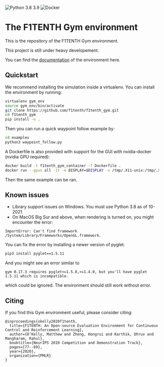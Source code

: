 ![Python 3.8 3.9](https://github.com/f1tenth/f1tenth_gym/actions/workflows/ci.yml/badge.svg)
![Docker](https://github.com/f1tenth/f1tenth_gym/actions/workflows/docker.yml/badge.svg)

# The F1TENTH Gym environment

This is the repository of the F1TENTH Gym environment.

This project is still under heavy developement.

You can find the [documentation](https://f1tenth-gym.readthedocs.io/en/latest/) of the environment here.

## Quickstart

We recommend installing the simulation inside a virtualenv. You can install the environment by running:

```bash
virtualenv gym_env
source gym_env/bin/activate
git clone https://github.com/f1tenth/f1tenth_gym.git
cd f1tenth_gym
pip install -e .
```

Then you can run a quick waypoint follow example by:

```bash
cd examples
python3 waypoint_follow.py
```

A Dockerfile is also provided with support for the GUI with nvidia-docker (nvidia GPU required):

```bash
docker build -t f1tenth_gym_container -f Dockerfile .
docker run --gpus all -it -e DISPLAY=$DISPLAY -v /tmp/.X11-unix:/tmp/.X11-unix f1tenth_gym_container
```

Then the same example can be ran.

## Known issues

- Library support issues on Windows. You must use Python 3.8 as of 10-2021
- On MacOS Big Sur and above, when rendering is turned on, you might encounter the error:

```
ImportError: Can't find framework /System/Library/Frameworks/OpenGL.framework.
```

You can fix the error by installing a newer version of pyglet:

```bash
pip3 install pyglet==1.5.11
```

And you might see an error similar to

```
gym 0.17.3 requires pyglet<=1.5.0,>=1.4.0, but you'll have pyglet 1.5.11 which is incompatible.
```

which could be ignored. The environment should still work without error.

## Citing

If you find this Gym environment useful, please consider citing:

```
@inproceedings{okelly2020f1tenth,
  title={F1TENTH: An Open-source Evaluation Environment for Continuous Control and Reinforcement Learning},
  author={O’Kelly, Matthew and Zheng, Hongrui and Karthik, Dhruv and Mangharam, Rahul},
  booktitle={NeurIPS 2019 Competition and Demonstration Track},
  pages={77--89},
  year={2020},
  organization={PMLR}
}
```
